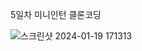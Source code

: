 5일차 미니인턴 클론코딩



![스크린샷 2024-01-19 171313](https://github.com/kimnambin/reastchallenge/assets/127464935/843de041-23f7-4953-9a19-32b09ace0cdd)
